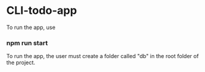 # CLI-todo-app

To run the app, use
### npm run start

To run the app, the user must create a folder called "db" in the root folder of the project.
